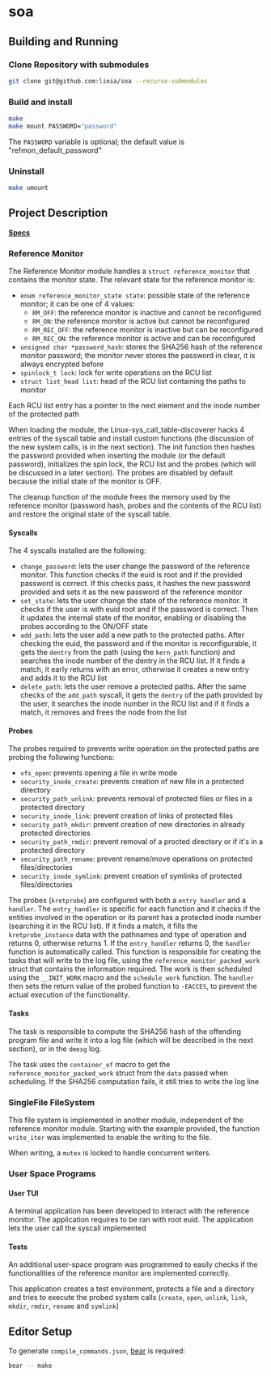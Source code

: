 # soa

## Building and Running

### Clone Repository with submodules

```bash
git clone git@github.com:lioia/soa --recurse-submodules
```

### Build and install

```bash
make
make mount PASSWORD="password"
```

The `PASSWORD` variable is optional; the default value is "refmon_default_password"

### Uninstall

```bash
make umount
```

## Project Description

[**Specs**](./docs/specs.md)

### Reference Monitor

The Reference Monitor module handles a `struct reference_monitor` that contains
the monitor state. The relevant state for the reference monitor is:

- `enum reference_monitor_state state`: possible state of the reference monitor;
  it can be one of 4 values:
  - `RM_OFF`: the reference monitor is inactive and cannot be reconfigured
  - `RM_ON`: the reference monitor is active but cannot be reconfigured
  - `RM_REC_OFF`: the reference monitor is inactive but can be reconfigured
  - `RM_REC_ON`: the reference monitor is active and can be reconfigured
- `unsigned char *password_hash`: stores the SHA256 hash of the reference
  monitor password; the monitor never stores the password in clear, it is always
  encrypted before
- `spinlock_t lock`: lock for write operations on the RCU list
- `struct list_head list`: head of the RCU list containing the paths to monitor

Each RCU list entry has a pointer to the next element and the inode number of
the protected path

When loading the module, the Linux-sys_call_table-discoverer hacks 4 entries of
the syscall table and install custom functions (the discussion of the new
system calls, is in the next section). The init function then hashes the
password provided when inserting the module (or the default password),
initializes the spin lock, the RCU list and the probes (which will be discussed
in a later section). The probes are disabled by default because the initial
state of the monitor is OFF.

The cleanup function of the module frees the memory used by the reference
monitor (password hash, probes and the contents of the RCU list) and restore the
original state of the syscall table.

#### Syscalls

The 4 syscalls installed are the following:

- `change_password`: lets the user change the password of the reference monitor.
  This function checks if the euid is root and if the provided password is
  correct. If this checks pass, it hashes the new password provided and sets it
  as the new password of the reference monitor
- `set_state`: lets the user change the state of the reference monitor. It
  checks if the user is with euid root and if the password is correct. Then it
  updates the internal state of the monitor, enabling or disabling the probes
  according to the ON/OFF state
- `add_path`: lets the user add a new path to the protected paths. After
  checking the euid, the password and if the monitor is reconfigurable, it
  gets the `dentry` from the path (using the `kern_path` function) and searches
  the inode number of the dentry in the RCU list. If it finds a match, it early
  returns with an error, otherwise it creates a new entry and adds it to the
  RCU list
- `delete_path`: lets the user remove a protected paths. After the same checks
  of the `add_path` syscall, it gets the `dentry` of the path provided by the
  user, it searches the inode number in the RCU list and if it finds a match,
  it removes and frees the node from the list

#### Probes

The probes required to prevents write operation on the protected paths are
probing the following functions:

- `vfs_open`: prevents opening a file in write mode
- `security_inode_create`: prevents creation of new file in a protected
  directory
- `security_path_unlink`: prevents removal of protected files or files in a
  protected directory
- `security_inode_link`: prevent creation of links of protected files
- `security_path_mkdir`: prevent creation of new directories in already
  protected directories
- `security_path_rmdir`: prevent removal of a procted directory or if it's in a
  protected directory
- `security_path_rename`: prevent rename/move operations on protected
  files/directories
- `security_inode_symlink`: prevent creation of symlinks of protected
  files/directories

The probes (`kretprobe`) are configured with both a `entry_handler` and a
`handler`. The `entry_handler` is specific for each function and it checks if
the entities involved in the operation or its parent has a protected inode
number (searching it in the RCU list). If it finds a match, it fills the
`kretprobe_instance` data with the pathnames and type of operation and
returns 0, otherwise returns 1. If the `entry_handler` returns 0, the `handler`
function is automatically called. This function is responsible for creating the
tasks that will write to the log file, using the
`reference_monitor_packed_work` struct that contains the information required.
The work is then scheduled using the `__INIT_WORK` macro and the
`schedule_work` function.
The `handler` then sets the return value of the probed function to `-EACCES`, to
prevent the actual execution of the functionality.

#### Tasks

The task is responsible to compute the SHA256 hash of the offending program file
and write it into a log file (which will be described in the next section), or
in the `dmesg` log.

The task uses the `container_of` macro to get the
`reference_monitor_packed_work` struct from the `data` passed when scheduling.
If the SHA256 computation fails, it still tries to write the log line

### SingleFile FileSystem

This file system is implemented in another module, independent of the reference
monitor module. Starting with the example provided, the function `write_iter`
was implemented to enable the writing to the file.

When writing, a `mutex` is locked to handle concurrent writers.

### User Space Programs

#### User TUI

A terminal application has been developed to interact with the reference
monitor. The application requires to be ran with root euid. The application
lets the user call the syscall implemented

#### Tests

An additional user-space program was programmed to easily checks if the
functionalities of the reference monitor are implemented correctly.

This application creates a test environment, protects a file and a directory and
tries to execute the probed system calls (`create`, `open`, `unlink`, `link`,
`mkdir`, `rmdir`, `rename` and `symlink`)

## Editor Setup

To generate `compile_commands.json`, [bear](https://github.com/rizsotto/Bear)
is required:

```bash
bear -- make
```
